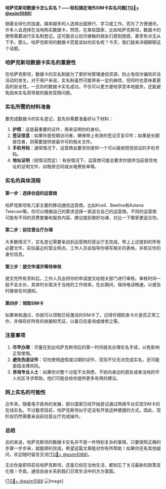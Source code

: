 **哈萨克斯坦数据卡怎么实名？——轻松搞定海外SIM卡实名问题[[TG💪+ @esim1088](https://t.me/s/esim1088)]**

随着全球化的加速，越来越多的人选择出国旅行、学习或工作。而为了方便通讯，许多人会选择在当地购买数据卡。然而，在某些国家，比如哈萨克斯坦，数据卡的使用需要进行实名制登记。这可能会让初次接触的朋友们感到困惑，甚至有点无从下手。那么，哈萨克斯坦的数据卡究竟该如何实名呢？今天，我们就来详细聊聊这个话题。

### 哈萨克斯坦数据卡实名的重要性

在哈萨克斯坦，数据卡的实名制是为了更好地管理通信资源，防止电信诈骗和非法活动的发生。对于用户来说，实名制虽然可能带来一定的麻烦，但同时也意味着更高的安全性。一旦你的数据卡实名成功，不仅可以更方便地享受本地服务，还能避免因未实名而导致的服务受限问题。

### 实名所需的材料准备

要完成数据卡的实名登记，首先你需要准备好以下材料：

1. **护照**：这是最重要的证件，用来证明你的身份。
2. **签证信息**：如果你是短期访问者，确保带上有效的签证页复印件；如果是长期居住者，则需要提供居留许可的相关文件。
3. **手机号码**：通常情况下，运营商会要求你提供一个可以接收短信验证的手机号码。
4. **地址证明**（视情况而定）：有些情况下，运营商可能会要求你提供当前居住地址的证明文件，如租房合同或水电费账单等。

### 实名的具体流程

#### 第一步：选择合适的运营商

哈萨克斯坦有几家主要的移动通信运营商，比如Kcell、Beeline和Astana Telecom等。你可以根据自己的需求选择一家适合自己的运营商。不同的运营商可能有不同的资费套餐和服务内容，建议提前做好功课，对比一下哪家更适合你。

#### 第二步：前往营业厅办理

大多数情况下，实名登记需要亲自到运营商的营业厅去完成。带上上述提到的所有必要文件，前往最近的营业网点。工作人员会指导你填写相关的表格，并核实你的身份信息。

#### 第三步：提交申请并等待审核

提交完所有资料后，工作人员会将你的申请提交给相关部门进行审核。审核时间一般不会太长，具体时长取决于当地的工作效率。在此期间，保持电话畅通，以便及时接收任何通知。

#### 第四步：领取SIM卡

如果审核通过，你就可以领取已经激活的SIM卡了。记得仔细检查卡片是否正常工作，并保存好所有的收据和凭证，以备日后查询或维修之需。

### 注意事项

1. **尽早办理**：尽量在到达哈萨克斯坦后的第一时间就去办理实名手续，以免影响正常使用。
2. **避免伪造证件**：切勿使用虚假或过期的证件，否则不仅无法完成实名，还可能面临法律风险。
3. **咨询专业人士**：如果你对整个过程不太熟悉，不妨向身边的朋友或者当地的华人社区寻求帮助，他们可能会给你提供更多有用的建议。

### 网上实名的可能性

近年来，随着电子政务的发展，部分国家已经开始尝试通过网络平台实现SIM卡的在线实名。不过截至目前，哈萨克斯坦似乎还没有开放这种便捷的方式。因此，现阶段仍然需要亲自前往营业厅完成操作。

### 总结

总的来说，哈萨克斯坦的数据卡实名并不是一件特别复杂的事情，只要按照正确的步骤一步步来，就能顺利完成。希望这篇文章能对你有所帮助！如果你还有其他疑问，欢迎随时留言交流[[TG💪+ @esim1088](https://t.me/s/esim1088)]。

无论你是即将前往哈萨克斯坦，还是已经在当地生活，都别忘了关注最新的政策变化哦！毕竟，通信自由关系到我们日常生活中的方方面面。

[[TG💪+ @esim1088](https://t.me/s/esim1088) ![Image](https://i.postimg.cc/4NQfJmqS/Snipaste-2025-05-13-00-14-12.png)]